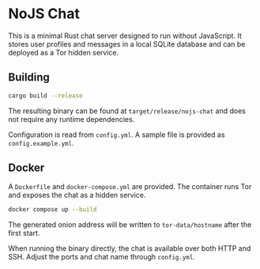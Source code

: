 # NoJS Chat

This is a minimal Rust chat server designed to run without JavaScript. It stores user profiles and messages in a local SQLite database and can be deployed as a Tor hidden service.

## Building

```bash
cargo build --release
```

The resulting binary can be found at `target/release/nojs-chat` and does not require any runtime dependencies.

Configuration is read from `config.yml`. A sample file is provided as `config.example.yml`.

## Docker

A `Dockerfile` and `docker-compose.yml` are provided. The container runs Tor and exposes the chat as a hidden service.

```bash
docker compose up --build
```

The generated onion address will be written to `tor-data/hostname` after the first start.

When running the binary directly, the chat is available over both HTTP and SSH. Adjust the ports and chat name through `config.yml`.
